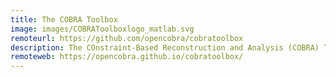 ```yaml
---
title: The COBRA Toolbox
image: images/COBRAToolboxlogo_matlab.svg
remoteurl: https://github.com/opencobra/cobratoolbox
description: The COnstraint-Based Reconstruction and Analysis (COBRA) Toolbox written in MATLAB.
remoteweb: https://opencobra.github.io/cobratoolbox/
---
```

